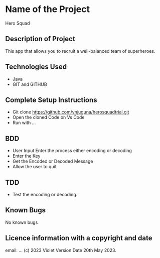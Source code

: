# Name of the Project
Hero Squad

## Description of Project
 This app that allows you to recruit a well-balanced team of superheroes.
## Technologies Used
- Java
- GIT and GITHUB

## Complete Setup Instructions
- Git clone https://github.com/vnjuguna/herosquadtrial.git
- Open the cloned Code on Vs Code
- Run with ...
## BDD
- User Input Enter the process either encoding or decoding
- Enter the Key
- Get the Encoded or Decoded Message
- Allow the user to quit
## TDD
- Test the encoding or decoding.
## Known Bugs
No known bugs
## Licence information with a copyright and date
email: ...
(c) 2023 Violet Version Date 20th May 2023.